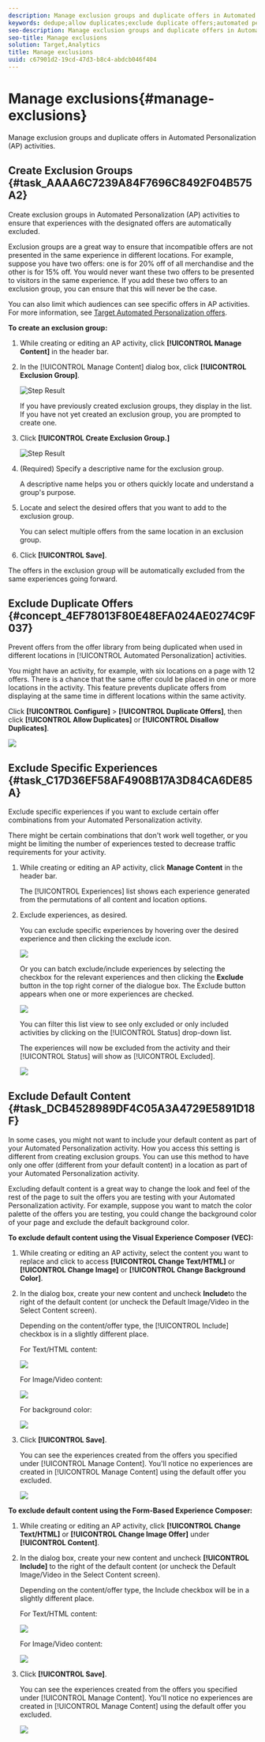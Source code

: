 ```yaml
---
description: Manage exclusion groups and duplicate offers in Automated Personalization (AP) activities.
keywords: dedupe;allow duplicates;exclude duplicate offers;automated personalization;disallow duplicate offers
seo-description: Manage exclusion groups and duplicate offers in Automated Personalization (AP) activities.
seo-title: Manage exclusions
solution: Target,Analytics
title: Manage exclusions
uuid: c67901d2-19cd-47d3-b8c4-abdcb046f404
---
```


# Manage exclusions{#manage-exclusions}

Manage exclusion groups and duplicate offers in Automated Personalization (AP) activities. 

## Create Exclusion Groups {#task_AAAA6C7239A84F7696C8492F04B575A2}

Create exclusion groups in Automated Personalization (AP) activities to ensure that experiences with the designated offers are automatically excluded. 

Exclusion groups are a great way to ensure that incompatible offers are not presented in the same experience in different locations. For example, suppose you have two offers: one is for 20% off of all merchandise and the other is for 15% off. You would never want these two offers to be presented to visitors in the same experience. If you add these two offers to an exclusion group, you can ensure that this will never be the case.

You can also limit which audiences can see specific offers in AP activities. For more information, see [Target Automated Personalization offers](/help/c-activities/t-automated-personalization/ap-target-offers.md).

**To create an exclusion group:** 

1. While creating or editing an AP activity, click **[!UICONTROL Manage Content]** in the header bar.
1. In the [!UICONTROL Manage Content] dialog box, click **[!UICONTROL Exclusion Group]**.

   ![Step Result](assets/exclusion_group_create.png)

   If you have previously created exclusion groups, they display in the list. If you have not yet created an exclusion group, you are prompted to create one. 
1. Click **[!UICONTROL Create Exclusion Group.]**

   ![Step Result](assets/exclusion_group_create_dialog.png)

1. (Required) Specify a descriptive name for the exclusion group.

   A descriptive name helps you or others quickly locate and understand a group's purpose.

1. Locate and select the desired offers that you want to add to the exclusion group.

   You can select multiple offers from the same location in an exclusion group.

1. Click **[!UICONTROL Save]**.

The offers in the exclusion group will be automatically excluded from the same experiences going forward. 

## Exclude Duplicate Offers {#concept_4EF78013F80E48EFA024AE0274C9F037}

Prevent offers from the offer library from being duplicated when used in different locations in [!UICONTROL Automated Personalization] activities. 

You might have an activity, for example, with six locations on a page with 12 offers. There is a chance that the same offer could be placed in one or more locations in the activity. This feature prevents duplicate offers from displaying at the same time in different locations within the same activity. 

Click **[!UICONTROL Configure]** > **[!UICONTROL Duplicate Offers]**, then click **[!UICONTROL Allow Duplicates]** or **[!UICONTROL Disallow Duplicates]**. 

![](assets/duplicate_offers.png)

## Exclude Specific Experiences {#task_C17D36EF58AF4908B17A3D84CA6DE85A}

Exclude specific experiences if you want to exclude certain offer combinations from your Automated Personalization activity. 

There might be certain combinations that don't work well together, or you might be limiting the number of experiences tested to decrease traffic requirements for your activity. 

1. While creating or editing an AP activity, click **Manage Content** in the header bar.

   The [!UICONTROL Experiences] list shows each experience generated from the permutations of all content and location options. 

1. Exclude experiences, as desired.

   You can exclude specific experiences by hovering over the desired experience and then clicking the exclude icon. 

   ![](assets/exclude_exp_1.png)

   Or you can batch exclude/include experiences by selecting the checkbox for the relevant experiences and then clicking the **Exclude** button in the top right corner of the dialogue box. The Exclude button appears when one or more experiences are checked. 

   ![](assets/exclude_exp_2.png)

   You can filter this list view to see only excluded or only included activities by clicking on the [!UICONTROL Status] drop-down list. 

   The experiences will now be excluded from the activity and their [!UICONTROL Status] will show as [!UICONTROL Excluded]. 

   ![](assets/exclude_exp_3.png)

## Exclude Default Content {#task_DCB4528989DF4C05A3A4729E5891D18F}

In some cases, you might not want to include your default content as part of your Automated Personalization activity. How you access this setting is different from creating exclusion groups. You can use this method to have only one offer (different from your default content) in a location as part of your Automated Personalization activity. 

Excluding default content is a great way to change the look and feel of the rest of the page to suit the offers you are testing with your Automated Personalization activity. For example, suppose you want to match the color palette of the offers you are testing, you could change the background color of your page and exclude the default background color. 

**To exclude default content using the Visual Experience Composer (VEC):** 

1. While creating or editing an AP activity, select the content you want to replace and click to access **[!UICONTROL Change Text/HTML]** or **[!UICONTROL Change Image]** or **[!UICONTROL Change Background Color]**.
1. In the dialog box, create your new content and uncheck **Include**to the right of the default content (or uncheck the Default Image/Video in the Select Content screen).

   Depending on the content/offer type, the [!UICONTROL Include] checkbox is in a slightly different place. 

   For Text/HTML content: 

   ![](assets/exclude_content_vec_1.png)

   For Image/Video content: 

   ![](assets/exclude_content_vec_2.png)

   For background color: 

   ![](assets/exclude_content_vec_3.png)
   
1. Click **[!UICONTROL Save]**.

   You can see the experiences created from the offers you specified under [!UICONTROL Manage Content]. You'll notice no experiences are created in [!UICONTROL Manage Content] using the default offer you excluded. 

   ![](assets/exclude_content_vec_4.png)

**To exclude default content using the Form-Based Experience Composer:** 

1. While creating or editing an AP activity, click **[!UICONTROL Change Text/HTML]** or **[!UICONTROL Change Image Offer]** under **[!UICONTROL Content]**. 
1. In the dialog box, create your new content and uncheck **[!UICONTROL Include]** to the right of the default content (or uncheck the Default Image/Video in the Select Content screen). 

   Depending on the content/offer type, the Include checkbox will be in a slightly different place. 

   For Text/HTML content: 

   ![](assets/exclude_content_form_1.png)

   For Image/Video content: 

   ![](assets/exclude_content_form_2.png)

1. Click **[!UICONTROL Save]**. 

   You can see the experiences created from the offers you specified under [!UICONTROL Manage Content]. You'll notice no experiences are created in [!UICONTROL Manage Content] using the default offer you excluded. 

   ![](assets/exclude_content_form_3.png)
